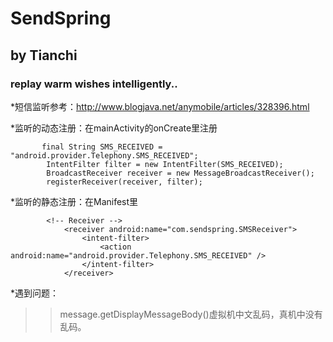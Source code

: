 SendSpring
==========
   by Tianchi
----------
### replay warm wishes intelligently..

 *短信监听参考：http://www.blogjava.net/anymobile/articles/328396.html

 *监听的动态注册：在mainActivity的onCreate里注册
 ```
        final String SMS_RECEIVED = "android.provider.Telephony.SMS_RECEIVED";
         IntentFilter filter = new IntentFilter(SMS_RECEIVED);
         BroadcastReceiver receiver = new MessageBroadcastReceiver();
         registerReceiver(receiver, filter);
```

 *监听的静态注册：在Manifest里
 ```
         <!-- Receiver -->
             <receiver android:name="com.sendspring.SMSReceiver">
                 <intent-filter>
                     <action android:name="android.provider.Telephony.SMS_RECEIVED" />
                 </intent-filter>
             </receiver>
 ```

 *遇到问题：
 >>message.getDisplayMessageBody()虚拟机中文乱码，真机中没有乱码。